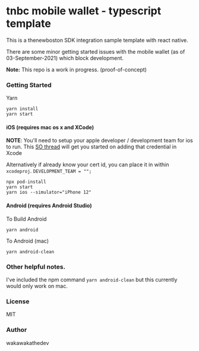 # tnbc mobile wallet - typescript template

This is a thenewboston SDK integration sample template with react native.

There are some minor getting started issues with the mobile wallet (as of 03-September-2021) which block development.

**Note:** This repo is a work in progress. (proof-of-concept)

### Getting Started

Yarn
```
yarn install
yarn start
```

#### iOS (requires mac os x and XCode)

**NOTE**: You'll need to setup your apple developer / development team for ios to run.
This [SO thread](https://stackoverflow.com/questions/39524148/xcode-error-code-signing-is-required-for-product-type-application-in-sdk-ios#:~:text=Select%20a%20development%20team%20in%20the%20project%20editor.&text=You%20need%20to%20go%20to%20the%20General%20tab%20and%20select%20a%20Team) will get you started on adding that credential in Xcode

Alternatively if already know your cert id, you can place it in within `xcodeproj`.
`DEVELOPMENT_TEAM = "";`

```
npx pod-install
yarn start
yarn ios --simulator="iPhone 12"
```

#### Android (requires Android Studio)

To Build Android
```
yarn android
```

To Android (mac)
```
yarn android-clean
```

### Other helpful notes.
I've included the npm command `yarn android-clean` but this currently would only work on mac.

### License
MIT

### Author
wakawakathedev
